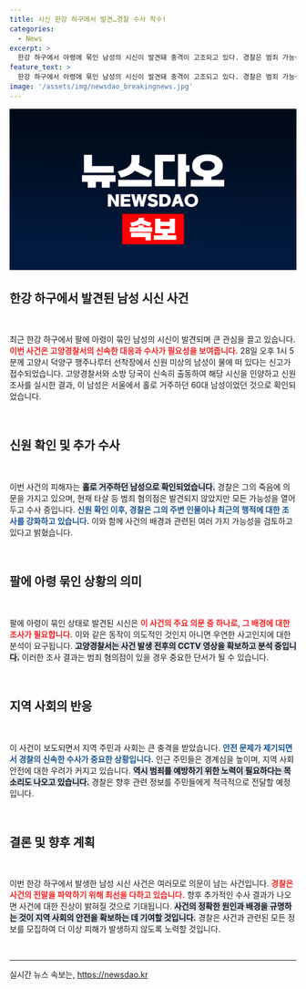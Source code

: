 ```yaml
---
title: 시신 한강 하구에서 발견…경찰 수사 착수!
categories:
  - News
excerpt: >
  한강 하구에서 아령에 묶인 남성의 시신이 발견돼 충격이 고조되고 있다. 경찰은 범죄 가능성을 배제하지 않고 철저히 수사 중이다. 이 사건의 뒤에 숨겨진 진실은 무엇일까?
feature_text: >
  한강 하구에서 아령에 묶인 남성의 시신이 발견돼 충격이 고조되고 있다. 경찰은 범죄 가능성을 배제하지 않고 철저히 수사 중이다. 이 사건의 뒤에 숨겨진 진실은 무엇일까?
image: '/assets/img/newsdao_breakingnews.jpg'
---
```


<p><img src="/assets/img/newsdao_breakingnews.jpg" alt="implanttips 속보" /></p>

<h2 data-ke-size="size26">한강 하구에서 발견된 남성 시신 사건</h2>

<p data-ke-size="size16">&nbsp;</p> 

<p data-ke-size="size16">최근 한강 하구에서 팔에 아령이 묶인 남성의 시신이 발견되며 큰 관심을 끌고 있습니다. <b><span style="color: #ee2323;">이번 사건은 고양경찰서의 신속한 대응과 수사가 필요성을 보여줍니다.</span></b> 28일 오후 1시 5분께 고양시 덕양구 행주나루터 선착장에서 신원 미상의 남성이 물에 떠 있다는 신고가 접수되었습니다. 고양경찰서와 소방 당국이 신속히 출동하여 해당 시신을 인양하고 신원 조사를 실시한 결과, 이 남성은 서울에서 홀로 거주하던 60대 남성이었던 것으로 확인되었습니다.</p>

<p data-ke-size="size16">&nbsp;</p>

<h2 data-ke-size="size26">신원 확인 및 추가 수사</h2>

<p data-ke-size="size16">&nbsp;</p>

<p data-ke-size="size16">이번 사건의 피해자는 <b><span style="background-color: #21538527;">홀로 거주하던 남성으로 확인되었습니다.</span></b> 경찰은 그의 죽음에 의문을 가지고 있으며, 현재 타살 등 범죄 혐의점은 발견되지 않았지만 모든 가능성을 열어두고 수사 중입니다. <b><span style="color: #1a5490;">신원 확인 이후, 경찰은 그의 주변 인물이나 최근의 행적에 대한 조사를 강화하고 있습니다.</span></b> 이와 함께 사건의 배경과 관련된 여러 가지 가능성을 검토하고 있다고 밝혔습니다.</p>

<p data-ke-size="size16">&nbsp;</p>

<h2 data-ke-size="size26">팔에 아령 묶인 상황의 의미</h2>

<p data-ke-size="size16">&nbsp;</p>

<p data-ke-size="size16">팔에 아령이 묶인 상태로 발견된 시신은 <b><span style="color: #ee2323;">이 사건의 주요 의문 중 하나로, 그 배경에 대한 조사가 필요합니다.</span></b> 이와 같은 동작이 의도적인 것인지 아니면 우연한 사고인지에 대한 분석이 요구됩니다. <b><span style="background-color: #21538527;">고양경찰서는 사건 발생 전후의 CCTV 영상을 확보하고 분석 중입니다.</span></b> 이러한 조사 결과는 범죄 혐의점이 있을 경우 중요한 단서가 될 수 있습니다.</p>

<p data-ke-size="size16">&nbsp;</p>

<h2 data-ke-size="size26">지역 사회의 반응</h2>

<p data-ke-size="size16">&nbsp;</p>

<p data-ke-size="size16">이 사건이 보도되면서 지역 주민과 사회는 큰 충격을 받았습니다. <b><span style="color: #1a5490;">안전 문제가 제기되면서 경찰의 신속한 수사가 중요한 상황입니다.</span></b> 인근 주민들은 경계심을 높이며, 지역 사회 안전에 대한 우려가 커지고 있습니다. <b><span style="background-color: #21538527;">역시 범죄를 예방하기 위한 노력이 필요하다는 목소리도 나오고 있습니다.</span></b> 경찰은 향후 관련 정보를 주민들에게 적극적으로 전달할 예정입니다.</p>

<p data-ke-size="size16">&nbsp;</p>

<h2 data-ke-size="size26">결론 및 향후 계획</h2>

<p data-ke-size="size16">&nbsp;</p>

<p data-ke-size="size16">이번 한강 하구에서 발생한 남성 시신 사건은 여러모로 의문이 남는 사건입니다. <b><span style="color: #ee2323;">경찰은 사건의 전말을 파악하기 위해 최선을 다하고 있습니다.</span></b> 향후 추가적인 수사 결과가 나오면 사건에 대한 진상이 밝혀질 것으로 기대됩니다. <b><span style="background-color: #21538527;">사건의 정확한 원인과 배경을 규명하는 것이 지역 사회의 안전을 확보하는 데 기여할 것입니다.</span></b> 경찰은 사건과 관련된 모든 정보를 모집하여 더 이상 피해가 발생하지 않도록 노력할 것입니다.</p>

<p data-ke-size="size16">&nbsp;</p>

<hr>

<p data-ke-size="size16"></p>
실시간 뉴스 속보는, <a href="https://newsdao.kr" rel="dofollow">https://newsdao.kr</a>


